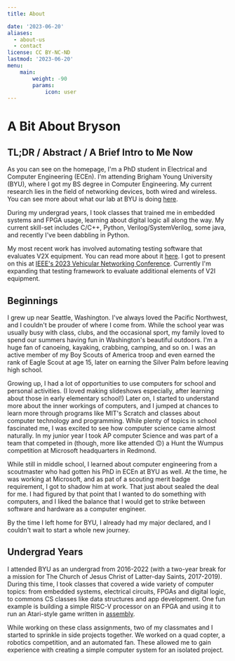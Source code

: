 ```yaml
---
title: About

date: '2023-06-20'
aliases:
  - about-us
  - contact
license: CC BY-NC-ND
lastmod: '2023-06-20'
menu:
    main: 
        weight: -90
        params:
            icon: user
---
```


# A Bit About Bryson

## TL;DR / Abstract / A Brief Intro to Me Now

As you can see on the homepage, I'm a PhD student in Electrical and Computer Engineering (ECEn). I'm attending Brigham Young University (BYU), where I got my BS degree in Computer Engineering. My current research lies in the field of networking devices, both wired and wireless. You can see more about what our lab at BYU is doing [here](https://netlab.byu.edu).

During my undergrad years, I took classes that trained me in embedded systems and FPGA usage, learning about digital logic all along the way. My current skill-set includes C/C++, Python, Verilog/SystemVerilog, some java, and recently I've been dabbling in Python.

My most recent work has involved automating testing software that evaluates V2X equipment. You can read more about it [here](https://ieeexplore.ieee.org/document/10136347). I got to present on this at [IEEE's 2023 Vehicular Networking Conference](https://ieee-vnc.org/2023/). Currently I'm expanding that testing framework to evaluate additional elements of V2I equipment.

## Beginnings

I grew up near Seattle, Washington. I've always loved the Pacific Northwest, and I couldn't be prouder of where I come from. While the school year was usually busy with class, clubs, and the occasional sport, my family loved to spend our summers having fun in Washington's beautiful outdoors. I'm a huge fan of canoeing, kayaking, crabbing, camping, and so on. I was an active member of my Boy Scouts of America troop and even earned the rank of Eagle Scout at age 15, later on earning the Silver Palm before leaving high school.

Growing up, I had a lot of opportunities to use computers for school and personal activities. (I loved making slideshows especially, after learning about those in early elementary school!) Later on, I started to understand more about the inner workings of computers, and I jumped at chances to learn more through programs like MIT's Scratch and classes about computer technology and programming. While plenty of topics in school fascinated me, I was excited to see how computer science came almost naturally. In my junior year I took AP computer Science and was part of a team that competed in (though, more like attended 🙃) a Hunt the Wumpus competition at Microsoft headquarters in Redmond.

While still in middle school, I learned about computer engineering from a scoutmaster who had gotten his PhD in ECEn at BYU as well. At the time, he was working at Microsoft, and as pat of a scouting merit badge requirement, I got to shadow him at work. That just about sealed the deal for me. I had figured by that point that I wanted to do something with computers, and I liked the balance that I would get to strike between software and hardware as a computer engineer.

By the time I left home for BYU, I already had my major declared, and I couldn't wait to start a whole new journey.

## Undergrad Years

I attended BYU as an undergrad from 2016-2022 (with a two-year break for a mission for The Church of Jesus Christ of Latter-day Saints, 2017-2019). During this time, I took classes that covered a wide variety of computer topics: from embedded systems, electrical circuits, FPGAs and digital logic, to commons CS classes like data structures and app development. One fun example is building a simple RISC-V processor on an FPGA and using it to run an Atari-style game written in [assembly](https://github.com/schielb/galaga323/blob/master/galaga.s).

While working on these class assignments, two of my classmates and I started to sprinkle in side projects together. We worked on a quad copter, a robotics competition, and an automated fan. These allowed me to gain experience with creating a simple computer system for an isolated project.